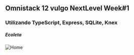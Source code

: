 ## Omnistack 12 vulgo NextLevel Week#1

### Utilizando TypeScript, Express, SQLite, Knex

##### Ecoleta

![Home](./uploads/NextLevel.jpg)


